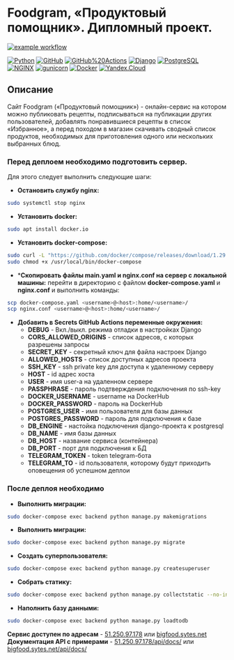 # Foodgram, «Продуктовый помощник». Дипломный проект.
[![example workflow](https://github.com/south-punk/foodgram-project-react/actions/workflows/main.yml/badge.svg)](https://github.com/south-punk/foodgram-project-react/actions/workflows/main.yml)

[![Python](https://img.shields.io/badge/Python-blue?logo=Python&logoColor=white)](https://www.python.org/)
[![GitHub](https://img.shields.io/badge/GitHub-blue?logo=GitHub&logoColor=white)](https://github.com/)
[![GitHub%20Actions](https://img.shields.io/badge/GitHub%20Actions-blue?logo=GitHub%20Actions&logoColor=white)](https://github.com/features/actions)
[![Django](https://img.shields.io/badge/Django-blue?logo=Django&logoColor=white)](https://www.djangoproject.com/)
[![PostgreSQL](https://img.shields.io/badge/PostgreSQL-blue?logo=PostgreSQL&logoColor=white)](https://www.postgresql.org/)
[![NGINX](https://img.shields.io/badge/NGINX-blue?logo=NGINX&logoColor=white)](https://nginx.org/ru/)
[![gunicorn](https://img.shields.io/badge/gunicorn-blue?logo=gunicorn&logoColor=white)](https://gunicorn.org/)
[![Docker](https://img.shields.io/badge/Docker-blue?logo=Docker&logoColor=white)](https://www.docker.com/)
[![Yandex.Cloud](https://img.shields.io/badge/Yandex.Cloud-blue?logo=Yandex.Cloud&logoColor=white)](https://cloud.yandex.ru/)

##  Описание
 Cайт Foodgram («Продуктовый помощник») - онлайн-сервис на котором можно публиковать рецепты, подписываться на публикации других пользователей, добавлять понравившиеся рецепты в список «Избранное», а перед походом в магазин скачивать сводный список продуктов, необходимых для приготовления одного или нескольких выбранных блюд.
 
### Перед деплоем необходимо подготовить сервер. 
Для этого следует выполнить следующие шаги:
- **Остановить службу nginx:**
```bash
sudo systemctl stop nginx 
```
- **Установить docker:**
```bash
sudo apt install docker.io
```
- **Установить docker-compose:**
```bash
sudo curl -L "https://github.com/docker/compose/releases/download/1.29.2/docker-compose-$(uname -s)-$(uname -m)"-o /usr/local/bin/docker-compose
sudo chmod +x /usr/local/bin/docker-compose
```
- ***Скопировать файлы main.yaml и nginx.conf на сервер c локальной машины:**
перейти в директорию с файлом **docker-compose.yaml** и **nginx.conf** и выполнить команды:
```bash
scp docker-compose.yaml <username>@<host>:home/<username>/
scp nginx.conf <username>@<host>:home/<username>/
```
- **Добавить в Secrets GitHub Actions переменные окружения:**  
    - **DEBUG** - Вкл./выкл. режима отладки в настройках Django
    - **CORS_ALLOWED_ORIGINS** - список адресов, с которых разрешены запросы
    - **SECRET_KEY** - секретный ключ для файла настроек Django
    - **ALLOWED_HOSTS** - список доступных адресов проекта
    - **SSH_KEY** - ssh private key для доступа к удаленному серверу
    - **HOST** - id адрес хоста
    - **USER** - имя user-а на удаленном сервере
    - **PASSPHRASE** - пароль подтверждения подключения по ssh-key
    - **DOCKER_USERNAME** - username на DockerHub
    - **DOCKER_PASSWORD** - пароль на DockerHub
    - **POSTGRES_USER** - имя пользователя для базы данных
    - **POSTGRES_PASSWORD** - пароль для подключения к базе
    - **DB_ENGINE** - настойка подключения django-проекта к postgresql
    - **DB_NAME** - имя базы данных
    - **DB_HOST** - название сервиса (контейнера)
    - **DB_PORT** - порт для подключения к БД
    - **TELEGRAM_TOKEN** - token telegram-бота
    - **TELEGRAM_TO** - id пользователя, которому будут приходить оповещения об успешном деплои

### После деплоя необходимо 
- **Выполнить миграции:**
```bash
sudo docker-compose exec backend python manage.py makemigrations
```
- **Выполнить миграции:**
```bash
sudo docker-compose exec backend python manage.py migrate
```
- **Создать суперпользователя:**
```bash
sudo docker-compose exec backend python manage.py createsuperuser
```
- **Собрать статику:**
```bash
sudo docker-compose exec backend python manage.py collectstatic --no-input
```
- **Наполнить базу данными:**
```bash
sudo docker-compose exec backend python manage.py loadtodb
```

**Сервис доступен по адресам** -  [51.250.97.178](http://51.250.97.178) или [bigfood.sytes.net](http://bigfood.sytes.net)  
**Документация API с примерами** - [51.250.97.178/api/docs/](http://51.250.97.178/api/docs/) или [bigfood.sytes.net/api/docs/](http://bigfood.sytes.net/api/docs/redoc.html)  
